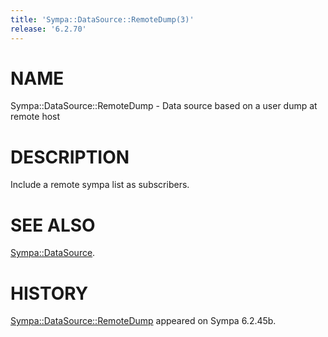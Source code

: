 ```yaml
---
title: 'Sympa::DataSource::RemoteDump(3)'
release: '6.2.70'
---
```


# NAME

Sympa::DataSource::RemoteDump -
Data source based on a user dump at remote host

# DESCRIPTION

Include a remote sympa list as subscribers.

# SEE ALSO

[Sympa::DataSource](./Sympa-DataSource.3.md).

# HISTORY

[Sympa::DataSource::RemoteDump](./Sympa-DataSource-RemoteDump.3.md) appeared on Sympa 6.2.45b.
